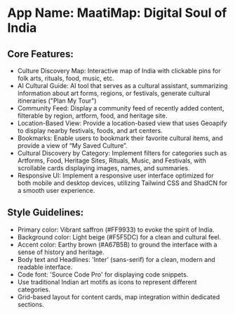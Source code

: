 # **App Name**: MaatiMap: Digital Soul of India

## Core Features:

- Culture Discovery Map: Interactive map of India with clickable pins for folk arts, rituals, food, music, etc.
- AI Cultural Guide: AI tool that serves as a cultural assistant, summarizing information about art forms, regions, or festivals, generate cultural itineraries ("Plan My Tour")
- Community Feed: Display a community feed of recently added content, filterable by region, artform, food, and heritage site.
- Location-Based View: Provide a location-based view that uses Geoapify to display nearby festivals, foods, and art centers.
- Bookmarks: Enable users to bookmark their favorite cultural items, and provide a view of “My Saved Culture”.
- Cultural Discovery by Category: Implement filters for categories such as Artforms, Food, Heritage Sites, Rituals, Music, and Festivals, with scrollable cards displaying images, names, and summaries.
- Responsive UI: Implement a responsive user interface optimized for both mobile and desktop devices, utilizing Tailwind CSS and ShadCN for a smooth user experience.

## Style Guidelines:

- Primary color: Vibrant saffron (#FF9933) to evoke the spirit of India.
- Background color: Light beige (#F5F5DC) for a clean and cultural feel.
- Accent color: Earthy brown (#A67B5B) to ground the interface with a sense of history and heritage.
- Body text and Headlines: 'Inter' (sans-serif) for a clean, modern and readable interface.
- Code font: 'Source Code Pro' for displaying code snippets.
- Use traditional Indian art motifs as icons to represent different categories.
- Grid-based layout for content cards, map integration within dedicated sections.